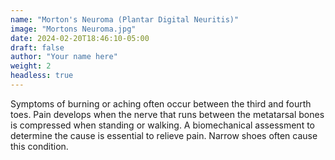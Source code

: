 ```yaml
---
name: "Morton's Neuroma (Plantar Digital Neuritis)"
image: "Mortons Neuroma.jpg"
date: 2024-02-20T18:46:10-05:00
draft: false
author: "Your name here"
weight: 2
headless: true
---
```


Symptoms of burning or aching often occur between the third and fourth toes. Pain develops when the nerve that runs between the metatarsal bones is compressed when standing or walking. A biomechanical assessment to determine the cause is essential to relieve pain. Narrow shoes often cause this condition.